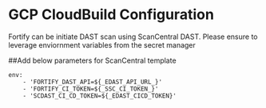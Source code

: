 # GCP CloudBuild Configuration
Fortify can be initiate DAST scan using ScanCentral DAST. Please ensure to leverage enviornment variables from the secret manager

##Add below parameters for ScanCentral template

	env:
	    - 'FORTIFY_DAST_API=${_EDAST_API_URL_}'
	    - 'FORTIFY_CI_TOKEN=${_SSC_CI_TOKEN_}'
	    - 'SCDAST_CI_CD_TOKEN=${_EDAST_CICD_TOKEN}'
